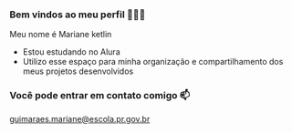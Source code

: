 ### Bem vindos ao meu perfil 🖤🦋🌻

Meu nome é Mariane ketlin

- Estou estudando no Alura
- Utilizo esse espaço para minha organização e compartilhamento dos meus projetos desenvolvidos


### Você pode entrar em contato comigo 📫

guimaraes.mariane@escola.pr.gov.br
